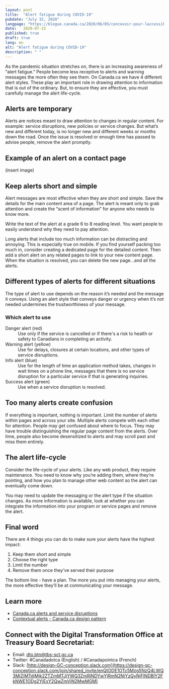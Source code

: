 ```yaml
---
layout: post
title:  "Alert fatigue during COVID-19"
pubdate: "July 15, 2020"
langpage: "https://blogue.canada.ca/2020/06/05/concevoir-pour-laccessibilite.html"
date:   2020-07-15
published: true
draft: true
lang: en
alt: "Alert fatigue during COVID-19"
description: " "
---
```


As the pandemic situation stretches on, there is an increasing awareness of “alert fatigue.” People become less receptive to alerts and warning messages the more often they see them. On Canada.ca we have 4 different alert styles. These play an important role in drawing attention to information that is out of the ordinary. But, to ensure they are effective, you must carefully manage the alert life-cycle. 

## Alerts are temporary

Alerts are notices meant to draw attention to changes in regular content. For example: service disruptions, new policies or service changes. But what’s new and different today, is no longer new and different weeks or months down the road. Once the issue is resolved or enough time has passed to advise people, remove the alert promptly. 

## Example of an alert on a contact page

(insert image)

## Keep alerts short and simple

Alert messages are most effective when they are short and simple.  Save the details for the main content area of a page. The alert is meant only to grab attention and create the “scent of information” for anyone who needs to know more. 

Write the text of the alert at a grade 6 to 8 reading level. You want people to easily understand why they need to pay attention.

Long alerts that include too much information can be distracting and annoying. This is especially true on mobile. If you find yourself packing too much in, consider creating a dedicated page for the detailed content. Then add a short alert on any related pages to link to your new content page. When the situation is resolved, you can delete the new page...and all the alerts.

## Different types of alerts for different situations

The type of alert to use depends on the reason it’s needed and the message it conveys. Using an alert style that conveys danger or urgency when it’s not needed undermines the trustworthiness of your message.

<section>
            <h3>Which alert to use</h3>
            <dl class="dl-horizontal">
                <dt>Danger alert (red)</dt>
                <dd>Use only if the service is cancelled or if there's a risk to health or safety to Canadians in completing an activity.</dd>
                <dt>Warning alert (yellow)</dt>
                <dd>Use for delays, closures at certain locations, and other types of service disruptions.</dd>
                <dt>Info alert (blue)</dt>
                <dd>Use for the length of time an application method takes, changes in wait times on a phone line, messages that there is no service disruption for a particular service if that is generating inquiries.</dd>
                <dt>Success alert (green)</dt>
                <dd>Use when a service disruption is resolved.</dd>
            </dl>
        </section>

## Too many alerts create confusion

If everything is important, nothing is important. Limit the number of alerts within pages and across your site. Multiple alerts compete with each other for attention. People may get confused about where to focus. They may have trouble distinguishing the regular page content from the alerts. Over time, people also become desensitized to alerts and may scroll past and miss them entirely. 

## The alert life-cycle

Consider the life-cycle of your alerts. Like any web product, they require maintenance. You need to know why you’re adding them, where they’re pointing, and how you plan to manage other web content so the alert can eventually come down.  

You may need to update the messaging or the alert type if the situation changes. As more information is available, look at whether you can integrate the information into your program or service pages and remove the alert. 

## Final word

There are 4 things you can do to make sure your alerts have the highest impact:
1. Keep them short and simple
2. Choose the right type
3. Limit the number
4. Remove them once they’ve served their purpose

The bottom line - have a plan. The more you put into managing your alerts, the more effective they’ll be at communicating your message. 

## Learn more
* [Canada.ca alerts and service disruptions](https://design.canada.ca/crisis/alerts.html)
* [Contextual alerts - Canada.ca design pattern](https://design.canada.ca/common-design-patterns/contextual-alerts.html)

## Connect with the Digital Transformation Office at Treasury Board Secretariat:
* Email: [dto.btn@tbs-sct.gc.ca](mailto:dto.btn@tbs-sct.gc.ca)
* Twitter: #Canadadotca (English) / #Canadapointca (French)
* Slack: [http://design-GC-conception.slack.com](https://design-gc-conception.slack.com/join/shared_invite/enQtODE1OTc5Mzg5NzQ4LWQ3MjZjMTdjMjk2ZTZmMTJjYWQ3ZmRiNDYwYjRmN2NjYzQyNjFlNDBlY2FkNWE1ODg2YjExY2QwZmVjN2MwMGM)
